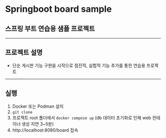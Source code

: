 Springboot board sample
===
스프링 부트 연습용 샘플 프로젝트
---
***
## 프로젝트 설명
* 단순 게시판 기능 구현을 시작으로 점진적, 실험적 기능 추가를 통한 연습용 프로젝트
---
## 실행
1. Docker 또는 Podman 설치
2. `git clone`
3. 프로젝트 root 폴더에서 `docker compose up` (db 데이터 초기화로 인해 web 컨테이너 생성 지연 3~5분)
4. http://localhost:8080/board 접속
